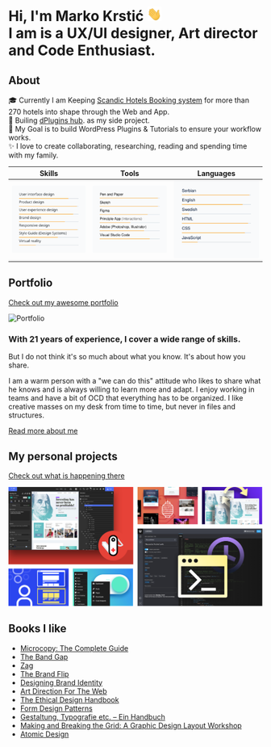 # Hi, I'm Marko Krstić <img src="https://github.com/krstivoja/krstivoja/blob/main/img/hello.gif" width="29px"> <br> I am is a UX/UI designer, Art director and Code Enthusiast.

## About

🎓 Currently I am Keeping [Scandic Hotels Booking system](https://www.scandichotels.se/) for more than 270 hotels into shape through the Web and App.</br>
🌱 Builing [dPlugins hub](https://dplugins.com/). as my side project.</br>
🎯 My Goal is to build WordPress Plugins & Tutorials to ensure your workflow works.</br>
✨ I love to create collaborating, researching, reading and spending time with my family.</br>


<table>
<thead>
  <tr>
    <th>Skills</th>
    <th>Tools</th>
    <th>Languages</th>
  </tr>
</thead>
<tbody>
  <tr>
    <td><img src="https://github.com/krstivoja/krstivoja/blob/main/img/skills.svg" width="300" alt="Skills"/></td>
    <td><img src="https://github.com/krstivoja/krstivoja/blob/main/img/tools.svg" width="300" alt="Tools"/></td>
    <td><img src="https://github.com/krstivoja/krstivoja/blob/main/img/languages.svg" width="300" alt="Languages"/></td>
  </tr>
</tbody>
</table>

## Portfolio
[Check out my awesome portfolio](https://markokrstic.com/)

![Portfolio](https://github.com/krstivoja/krstivoja/blob/main/img/portfolio.png)



### With 21 years of experience, I cover a wide range of skills.

But I do not think it's so much about what you know. It's about how you share.

I am a warm person with a "we can do this" attitude who likes to share what he knows and is always willing to learn more and adapt. I enjoy working in teams and have a bit of OCD that everything has to be organized. I like creative masses on my desk from time to time, but never in files and structures.

[Read more about me](https://markokrstic.com/profile/)


## My personal projects
[Check out what is happening there](https://markokrstic.com/)

![Portfolio](https://github.com/krstivoja/krstivoja/blob/main/img/dPlugins-work.jpg)


## Books I like

*   [Microcopy: The Complete Guide](https://www.microcopybook.com/)
*   [The Band Gap](https://www.martyneumeier.com/the-brand-gap/)
*   [Zag](https://www.martyneumeier.com/zag)
*   [The Brand Flip](https://www.martyneumeier.com/the-brand-flip)
*   [Designing Brand Identity](https://www.designingbrandidentity.info/)
*   [Art Direction For The Web](https://www.smashingmagazine.com/2019/03/art-direction-release/)
*   [The Ethical Design Handbook](https://ethicaldesignhandbook.com/)
*   [Form Design Patterns](https://formdesignpatterns.com/)
*   [Gestaltung, Typografie etc. – Ein Handbuch](https://www.designerinaction.de/buecher/design/gestaltung-typografie-etc-ein-handbuch/)
*   [Making and Breaking the Grid: A Graphic Design Layout Workshop](https://www.amazon.com/Making-Breaking-Grid-Graphic-Workshop/dp/1592531253)
*   [Atomic Design](https://shop.bradfrost.com/products/atomic-design-ebook)


<!--
**krstivoja/krstivoja** is a ✨ _special_ ✨ repository because its `README.md` (this file) appears on your GitHub profile.

Here are some ideas to get you started:

- 🔭 I’m currently working on ...
- 🌱 I’m currently learning ...
- 👯 I’m looking to collaborate on ...
- 🤔 I’m looking for help with ...
- 💬 Ask me about ...
- 📫 How to reach me: ...
- 😄 Pronouns: ...
- ⚡ Fun fact: ...
-->

